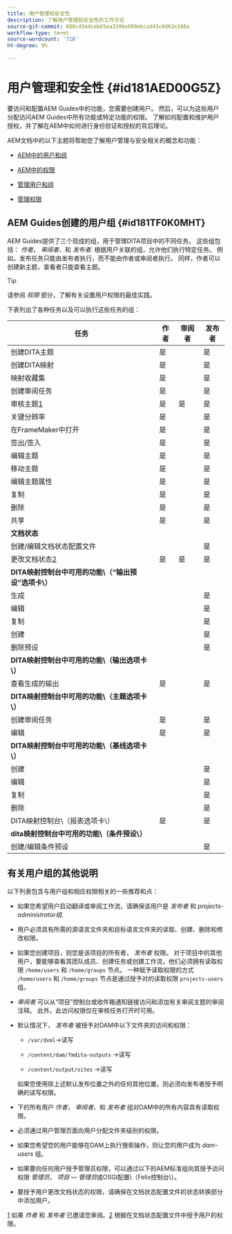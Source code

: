 ```yaml
---
title: 用户管理和安全性
description: 了解用户管理和安全性的工作方式
source-git-commit: 880cd344ceb65ea339be699ebcad41c0d62e168a
workflow-type: tm+mt
source-wordcount: '718'
ht-degree: 9%

---
```


# 用户管理和安全性 {#id181AED00G5Z}

要访问和配置AEM Guides中的功能，您需要创建用户。 然后，可以为这些用户分配访问AEM Guides中所有功能或特定功能的权限。 了解如何配置和维护用户授权，并了解在AEM中如何进行身份验证和授权的背后理论。

AEM文档中的以下主题将帮助您了解用户管理与安全相关的概念和功能：

- [AEM中的用户和组](https://helpx.adobe.com/experience-manager/6-5/sites/administering/using/security.html#UsersandGroupsinAEM)

- [AEM中的权限](https://helpx.adobe.com/experience-manager/6-5/sites/administering/using/security.html#PermissionsinAEM)

- [管理用户和组](https://helpx.adobe.com/experience-manager/6-5/sites/administering/using/security.html#ManagingUsersandGroups)

- [管理权限](https://helpx.adobe.com/experience-manager/6-5/sites/administering/using/security.html#ManagingPermissions)


## AEM Guides创建的用户组 {#id181TF0K0MHT}

AEM Guides提供了三个现成的组，用于管理DITA项目中的不同任务。 这些组包括： *作者*， *审阅者*、和 *发布者*. 根据用户关联的组，允许他们执行特定任务。 例如，发布任务只能由发布者执行，而不能由作者或审阅者执行。 同样，作者可以创建新主题，查看者只能查看主题。

>[!TIP]
>
> 请参阅 *权限* 部分，了解有关设置用户权限的最佳实践。

下表列出了各种任务以及可以执行这些任务的组：

| 任务 | 作者 | 审阅者 | 发布者 |
|----|-------|---------|----------|
| 创建DITA主题 | 是 |   | 是 |
| 创建DITA映射 | 是 |   | 是 |
| 映射收藏集 | 是 |   | 是 |
| 创建审阅任务 | 是 |   | 是 |
| 审核主题[1](#fntarg_1) | 是 | 是 | 是 |
| 关键分辨率 | 是 |   | 是 |
| 在FrameMaker中打开 | 是 |   | 是 |
| 签出/签入 | 是 |   | 是 |
| 编辑主题 | 是 |   | 是 |
| 移动主题 | 是 |   | 是 |
| 编辑主题属性 | 是 |   | 是 |
| 复制 | 是 |   | 是 |
| 删除 | 是 |   | 是 |
| 共享 | 是 |   | 是 |
| **文档状态** |
| 创建/编辑文档状态配置文件 |   |   | 是 |
| 更改文档状态[2](#fntarg_2) | 是 | 是 | 是 |
| **DITA映射控制台中可用的功能\（“输出预设”选项卡\）** |
| 生成 |   |   | 是 |
| 编辑 |   |   | 是 |
| 复制 |   |   | 是 |
| 创建 |   |   | 是 |
| 删除预设 |   |   | 是 |
| **DITA映射控制台中可用的功能\（输出选项卡\）** |
| 查看生成的输出 | 是 |   | 是 |
| **DITA映射控制台中可用的功能\（主题选项卡\）** |
| 创建审阅任务 | 是 |   | 是 |
| 编辑 | 是 |   | 是 |
| **DITA映射控制台中可用的功能\（基线选项卡\）** |
| 创建 |   |   | 是 |
| 编辑 |   |   | 是 |
| 复制 |   |   | 是 |
| 删除 |   |   | 是 |
| DITA映射控制台\（报表选项卡\） | 是 |   | 是 |
| **dita映射控制台中可用的功能\（条件预设\）** |
| 创建/编辑条件预设 |   |   | 是 |

## 有关用户组的其他说明

以下列表包含与用户组和相应权限相关的一些推荐和点：

- 如果您希望用户启动翻译或审阅工作流，请确保该用户是 *发布者* 和 *projects-administrator组*.

- 用户必须具有所需的源语言文件夹和目标语言文件夹的读取、创建、删除和修改权限。

- 如果您创建项目，则您是该项目的所有者， *发布者* 权限。 对于项目中的其他用户，要能够查看其团队成员、创建任务或创建工作流，他们必须拥有读取权限 `/home/users` 和 `/home/groups` 节点。 一种赋予读取权限的方式 `/home/users` 和 `/home/groups` 节点是通过授予对的读取权限 `projects-users` 组。

- *审阅者* 可以从“项目”控制台或收件箱通知链接访问和添加有关审阅主题的审阅注释。 此外，此访问权限仅在审核任务打开时可用。

- 默认情况下， *发布者* 被授予对DAM中以下文件夹的访问和权限：

   - ``/var/dxml``-\>读写

   - `/content/dam/fmdita-outputs` -\>读写

   - `/content/output/sites` -\>读写

  如果您使用除上述默认发布位置之外的任何其他位置，则必须向发布者授予明确的读写权限。

- 下的所有用户 *作者*， *审阅者*、和 *发布者* 组对DAM中的所有内容具有读取权限。

- 必须通过用户管理页面向用户分配文件夹级别的权限。

- 如果您希望您的用户能够在DAM上执行搜索操作，则让您的用户成为 *dam-users* 组。

- 如果要向任何用户授予管理员权限，可以通过以下的AEM标准组向其授予访问权限 *管理员*， *项目 — 管理员*&#x200B;或OSGI配置\（Felix控制台\）。

- 要授予用户更改文档状态的权限，请确保在文档状态配置文件的状态转换部分中添加用户。

[1](#fnsrc_1) 如果 *作者* 和 *发布者* 已邀请您审阅。[2](#fnsrc_2) 根据在文档状态配置文件中授予用户的权限。
